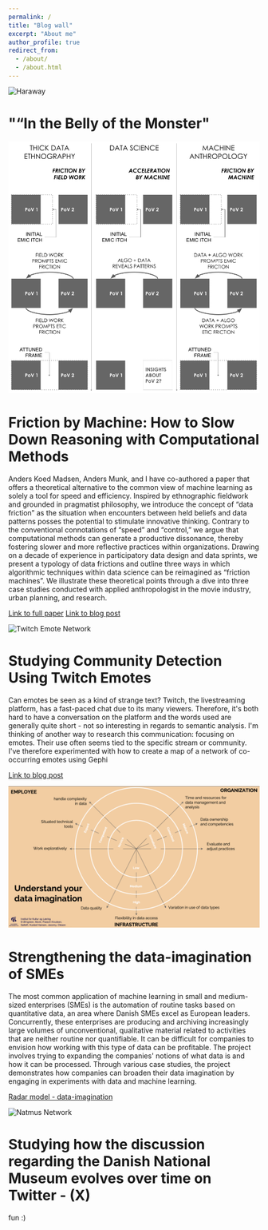 ```yaml
---
permalink: /
title: "Blog wall"
excerpt: "About me"
author_profile: true
redirect_from: 
  - /about/
  - /about.html
---
```



![Haraway](/images/Bellyofthemonster.gif)

"“In the Belly of the Monster"
======

![Diagram Computationel antro](/images/EPIC-computationelANTRO.png)

Friction by Machine: How to Slow Down Reasoning with Computational Methods
======
Anders Koed Madsen, Anders Munk, and I have co-authored a paper that offers a theoretical alternative to the common view of machine learning as solely a tool for speed and efficiency. Inspired by ethnographic fieldwork and grounded in pragmatist philosophy, we introduce the concept of “data friction” as the situation when encounters between held beliefs and data patterns posses the potential to stimulate innovative thinking. Contrary to the conventional connotations of “speed” and “control,” we argue that computational methods can generate a productive dissonance, thereby fostering slower and more reflective practices within organizations. Drawing on a decade of experience in participatory data design and data sprints, we present a typology of data frictions and outline three ways in which algorithmic techniques within data science can be reimagined as “friction machines”. We illustrate these theoretical points through a dive into three case studies conducted with applied anthropologist in the movie industry, urban planning, and research.


[Link to full paper](https://www.epicpeople.org/friction-by-machine-and-computational-methods/)
[Link to blog post](/publications/2010-10-01-paper-title-number-2.md/)

![Twitch Emote Network](/images/twitchnetwork.png)

Studying Community Detection Using Twitch Emotes
======
Can emotes be seen as a kind of strange text? Twitch, the livestreaming platform, has a fast-paced chat due to its many viewers. Therefore, it's both hard to have a conversation on the platform and the words used are generally quite short - not so interesting in regards to semantic analysis. I'm thinking of another way to research this communication: focusing on emotes. Their use often seems tied to the specific stream or community. I've therefore experimented with how to create a map of a network of co-occurring emotes using Gephi

[Link to blog post](/publications/2015-10-01-paper-title-number-3.md/)

![Diagramimaga](/images/dataimaga.png)

Strengthening the data-imagination of SMEs 
======
The most common application of machine learning in small and medium-sized enterprises (SMEs) is the automation of routine tasks based on quantitative data, an area where Danish SMEs excel as European leaders. Concurrently, these enterprises are producing and archiving increasingly large volumes of unconventional, qualitative material related to activities that are neither routine nor quantifiable. It can be difficult for companies to envision how working with this type of data can be profitable. The project involves trying to expanding the companies' notions of what data is and how it can be processed. Through various case studies, the project demonstrates how companies can broaden their data imagination by engaging in experiments with data and machine learning.

[Radar model -  data-imagination](https://vbn.aau.dk/ws/portalfiles/portal/518634330/SMV_projektet_Radar_model_til_publicering.pdf)

![Natmus Network](/images/a1a4033a-e5ea-494a-a06f-7b8bde5c1a81.gif)

Studying how the discussion regarding the Danish National Museum evolves over time on Twitter - (X) 
======
fun :) 
